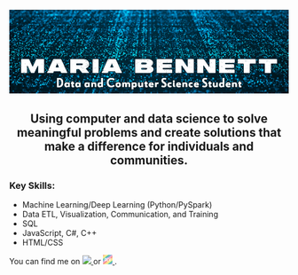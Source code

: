  ![Header](Header.png)

<h2 style="text-align:center">Using computer and data science to solve meaningful problems and create solutions that make a difference for individuals and communities.</h2>

<h3>Key Skills:</h3>
<ul>
  <li>Machine Learning/Deep Learning (Python/PySpark)</li>
  <li>Data ETL, Visualization, Communication, and Training</li>
  <li>SQL</li>
  <li>JavaScript, C#, C++</li>
  <li>HTML/CSS</li>
</ul>

You can find me on <a href = "https://www.linkedin.com/in/maria-bennett-dev/">
  <image src = "https://github.com/mariabennett-dev/mariabennett-dev/blob/main/li.png" width = "18px"/>
  </a>
  or <a href = "https://dev.to/mariabennett">
  <img src = "https://github.com/mariabennett-dev/mariabennett-dev/blob/main/dev-rainbow.png" width = "17px"/>
  </a>.

